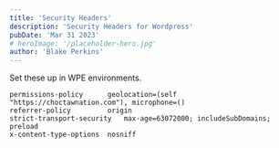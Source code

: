 ```yaml
---
title: 'Security Headers'
description: 'Security Headers for Wordpress'
pubDate: 'Mar 31 2023'
# heroImage: '/placeholder-hero.jpg'
author: 'Blake Perkins'
---
```


Set these up in WPE environments.

```x-frame-options SAMEORIGIN
permissions-policy		geolocation=(self "https://choctawnation.com"), microphone=()
referrer-policy			origin
strict-transport-security	max-age=63072000; includeSubDomains; preload
x-content-type-options	nosniff
```
